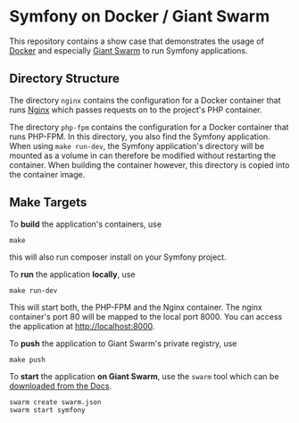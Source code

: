# Symfony on Docker / Giant Swarm

This repository contains a show case that demonstrates the usage of [Docker](http://docker.com) and especially [Giant Swarm](http://giantswarm.io) to run Symfony applications.

## Directory Structure

The directory `nginx` contains the configuration for a Docker container that runs [Nginx](http://nginx.org) which passes requests on to the project's PHP container.

The directory `php-fpm` contains the configuration for a Docker container that runs PHP-FPM. In this directory, you also find the Symfony application. When using `make run-dev`, the Symfony application's directory will be mounted as a volume in can therefore be modified without restarting the container. When building the container however, this directory is copied into the container image.

## Make Targets

To **build** the application's containers, use

	make
	
this will also run composer install on your Symfony project.

To **run** the application **locally**, use

	make run-dev

This will start both, the PHP-FPM and the Nginx container. The nginx container's port 80 will be mapped to the local port 8000. You can access the application at [http://localhost:8000](http://localhost:8000).

To **push** the application to Giant Swarm's private registry, use

	make push

To **start** the application **on Giant Swarm**, use the `swarm` tool which can be [downloaded from the Docs](http://docs.giantswarm.io/installation/gettingstarted/).

	swarm create swarm.json
	swarm start symfony